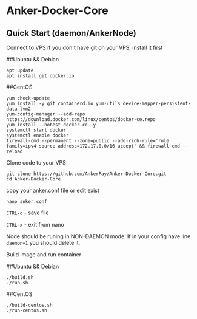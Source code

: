 # Anker-Docker-Core

## Quick Start (daemon/AnkerNode)
Connect to VPS 
if you don't have git on your VPS, install it first

##Ubuntu && Debian
```text
apt update
apt install git docker.io
```
##CentOS
```text
yum check-update
yum install -y git containerd.io yum-utils device-mapper-persistent-data lvm2
yum-config-manager --add-repo https://download.docker.com/linux/centos/docker-ce.repo
yum install --nobest docker-ce -y
systemctl start docker
systemctl enable docker
firewall-cmd --permanent --zone=public --add-rich-rule='rule family=ipv4 source address=172.17.0.0/16 accept' && firewall-cmd --reload
```

Clone code to your VPS
```text
git clone https://github.com/AnkerPay/Anker-Docker-Core.git
cd Anker-Docker-Core
```
copy your anker.conf file
or edit exist

```text
nano anker.conf
```
`CTRL-o` - save file

`CTRL-x` - exit from nano

Node should be runing in NON-DAEMON mode. If in your config have line `daemon=1` you should delete it.

Build image and run container

##Ubuntu && Debian
```text
./build.sh
./run.sh
```

##CentOS
```text
./build-centos.sh
./run-centos.sh
```
